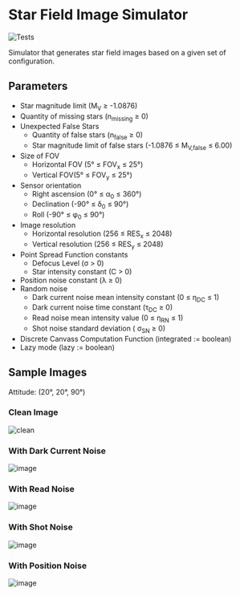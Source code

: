 # Star Field Image Simulator

![Tests](https://github.com/peeeyow/star-field-image-simulator/actions/workflows/tests.yaml/badge.svg)

Simulator that generates star field images based on a given set of configuration. 

## Parameters

- Star magnitude limit (M<sub>V</sub> ≥ -1.0876)
- Quantity of missing stars (n<sub>missing</sub> ≥ 0)
- Unexpected False Stars
  - Quantity of false stars (n<sub>false</sub> ≥ 0)
  - Star magnitude limit of false stars (-1.0876 ≤ M<sub>V,false</sub> ≤ 6.00)
- Size of FOV
  - Horizontal FOV (5° ≤ FOV<sub>x</sub> ≤ 25°)
  - Vertical FOV(5° ≤ FOV<sub>y</sub> ≤ 25°) 
- Sensor orientation
  - Right ascension (0° ≤ α<sub>0</sub> ≤ 360°)
  - Declination (-90° ≤ δ<sub>0</sub> ≤ 90°)
  - Roll (-90° ≤ φ<sub>0</sub> ≤ 90°)
- Image resolution
  - Horizontal resolution (256 ≤ RES<sub>x</sub> ≤ 2048)
  - Vertical resolution (256 ≤ RES<sub>y</sub> ≤ 2048)
- Point Spread Function constants
  - Defocus Level (σ > 0)
  - Star intensity constant (C > 0)
- Position noise constant (λ ≥ 0)
- Random noise
  - Dark current noise mean intensity constant (0 ≤ η<sub>DC</sub> ≤ 1)
  - Dark current noise time constant (τ<sub>DC</sub> ≥ 0)
  - Read noise mean intensity value (0 ≤ η<sub>RN</sub> ≤ 1)
  - Shot noise standard deviation ( σ<sub>SN</sub> ≥ 0)
- Discrete Canvass Computation Function (integrated := boolean)
- Lazy mode (lazy := boolean)

## Sample Images
Attitude: (20°, 20°, 90°)
### Clean Image
![clean](https://user-images.githubusercontent.com/69317890/161408424-4e4ca837-e3ab-422f-95c6-0f1ceaceeb1b.png)
### With Dark Current Noise
![image](https://user-images.githubusercontent.com/69317890/161408495-8c288178-2f00-497e-821b-31beea61a9d7.png)
### With Read Noise
![image](https://user-images.githubusercontent.com/69317890/161408511-2639d2e5-a42b-441e-8eac-cef78fb97156.png)
### With Shot Noise
![image](https://user-images.githubusercontent.com/69317890/161408518-fa2cdfac-9865-4d9b-aa9b-72adab36eb3d.png)
### With Position Noise
![image](https://user-images.githubusercontent.com/69317890/161408506-11d69ce1-93a5-4e75-ab39-461ce2c2308f.png)

